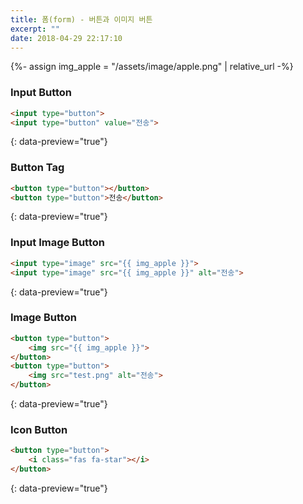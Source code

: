 ```yaml
---
title: 폼(form) - 버튼과 이미지 버튼
excerpt: ""
date: 2018-04-29 22:17:10
---
```


{%- assign img_apple = "/assets/image/apple.png" | relative_url -%}

### Input Button

```html
<input type="button">
<input type="button" value="전송">
```
{: data-preview="true"}

### Button Tag

```html
<button type="button"></button>
<button type="button">전송</button>
```
{: data-preview="true"}

### Input Image Button

```html
<input type="image" src="{{ img_apple }}">
<input type="image" src="{{ img_apple }}" alt="전송">
```
{: data-preview="true"}

### Image Button

```html
<button type="button">
	<img src="{{ img_apple }}">
</button>
<button type="button">
	<img src="test.png" alt="전송">
</button>
```
{: data-preview="true"}

### Icon Button

```html
<button type="button">
	<i class="fas fa-star"></i>
</button>
```
{: data-preview="true"}
